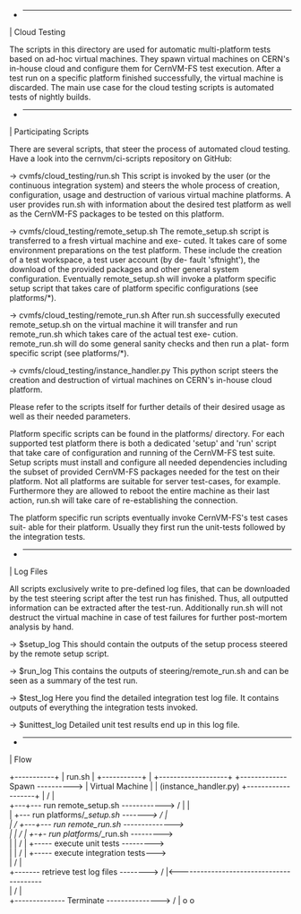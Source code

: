  + ----------------------------------
 | Cloud Testing

The scripts in this directory are used for automatic multi-platform tests based
on ad-hoc virtual machines. They spawn virtual machines on CERN's in-house cloud
and configure them for CernVM-FS test execution. After a test run on a specific
platform finished successfully, the virtual machine is discarded.
The main use case for the cloud testing scripts is automated tests of nightly
builds.

 
 + ----------------------------------
 | Participating Scripts

There are several scripts, that steer the process of automated cloud testing.
Have a look into the cernvm/ci-scripts repository on GitHub:

  -> cvmfs/cloud_testing/run.sh
   This script is invoked by the user (or the continuous integration system) and
   steers the whole process of creation, configuration, usage and destruction of
   various virtual machine platforms.
   A user provides run.sh with information about the desired test platform as
   well as the CernVM-FS packages to be tested on this platform.

  -> cvmfs/cloud_testing/remote_setup.sh
   The remote_setup.sh script is transferred to a fresh virtual machine and exe-
   cuted. It takes care of some environment preparations on the test platform.
   These include the creation of a test workspace, a test user account (by de-
   fault 'sftnight'), the download of the provided packages and other general
   system configuration.
   Eventually remote_setup.sh will invoke a platform specific setup script that
   takes care of platform specific configurations (see platforms/*).

  -> cvmfs/cloud_testing/remote_run.sh
   After run.sh successfully executed remote_setup.sh on the virtual machine it
   will transfer and run remote_run.sh which takes care of the actual test exe-
   cution. remote_run.sh will do some general sanity checks and then run a plat-
   form specific script (see platforms/*).

  -> cvmfs/cloud_testing/instance_handler.py
   This python script steers the creation and destruction of virtual machines on
   CERN's in-house cloud platform.

Please refer to the scripts itself for further details of their desired usage as
well as their needed parameters.

Platform specific scripts can be found in the platforms/ directory. For each
supported test platform there is both a dedicated 'setup' and 'run' script that
take care of configuration and running of the CernVM-FS test suite.
Setup scripts must install and configure all needed dependencies including the 
subset of provided CernVM-FS packages needed for the test on their platform. Not
all platforms are suitable for server test-cases, for example. Furthermore they
are allowed to reboot the entire machine as their last action, run.sh will take
care of re-establishing the connection.

The platform specific run scripts eventually invoke CernVM-FS's test cases suit-
able for their platform. Usually they first run the unit-tests followed by the
integration tests.


 + ----------------------------------
 | Log Files

All scripts exclusively write to pre-defined log files, that can be downloaded
by the test steering script after the test run has finished. Thus, all outputted
information can be extracted after the test-run. Additionally run.sh will not
destruct the virtual machine in case of test failures for further post-mortem
analysis by hand.

 -> $setup_log
  This should contain the outputs of the setup process steered by the remote
  setup script.

 -> $run_log
  This contains the outputs of steering/remote_run.sh and can be seen as a
  summary of the test run.

 -> $test_log
  Here you find the detailed integration test log file. It contains outputs of
  everything the integration tests invoked.

 -> $unittest_log
  Detailed unit test results end up in this log file.


 + ----------------------------------
 | Flow

   +-----------+
   | run.sh    |
   +-----------+
         |                                +-------------------+
         +------------- Spawn ----------> | Virtual Machine   |
         |      (instance_handler.py)     +-------------------+
         |                                          /
         |                                          \
         +---+--- run remote_setup.sh ------------> /
         |   |                                      \
         |   +--- run platforms/*_setup.sh -------> /
         |                                          \
         |                                          /
         +---+--- run remote_run.sh --------------> \
         |   |                                      /
         |   +-+- run platforms/*_run.sh ---------> \
         |     |                                    /
         |     +----- execute unit tests ---------> \
         |     |                                    /
         |     +----- execute integration tests---> \
         |                                          /
         |                                          \
         +------- retrieve test log files --------> /
         |<---------------------------------------- \
         |                                          /
         |                                          \
         +-------------- Terminate ---------------> /
         |                                         o
         o


